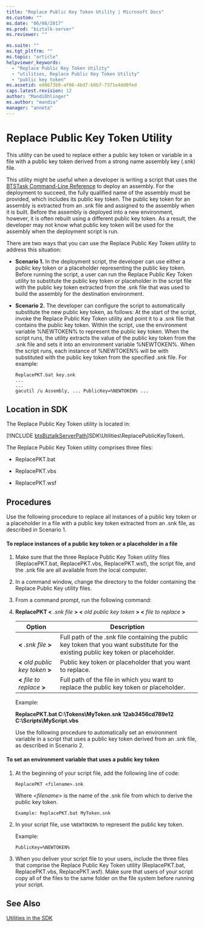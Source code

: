 ```yaml
---
title: "Replace Public Key Token Utility | Microsoft Docs"
ms.custom: ""
ms.date: "06/08/2017"
ms.prod: "biztalk-server"
ms.reviewer: ""

ms.suite: ""
ms.tgt_pltfrm: ""
ms.topic: "article"
helpviewer_keywords: 
  - "Replace Public Key Token Utility"
  - "utilities, Replace Public Key Token Utility"
  - "public key token"
ms.assetid: ed8673b9-af06-4bd7-b8b7-7371e4dd0fed
caps.latest.revision: 12
author: "MandiOhlinger"
ms.author: "mandia"
manager: "anneta"
---
```

# Replace Public Key Token Utility
This utility can be used to replace either a public key token or variable in a file with a public key token derived from a strong name assembly key (.snk) file.  
  
 This utility might be useful when a developer is writing a script that uses the [BTSTask Command-Line Reference](../core/btstask-command-line-reference.md) to deploy an assembly. For the deployment to succeed, the fully qualified name of the assembly must be provided, which includes its public key token. The public key token for an assembly is extracted from an .snk file and assigned to the assembly when it is built. Before the assembly is deployed into a new environment, however, it is often rebuilt using a different public key token. As a result, the developer may not know what public key token will be used for the assembly when the deployment script is run.  
  
 There are two ways that you can use the Replace Public Key Token utility to address this situation:  
  
-   **Scenario 1.** In the deployment script, the developer can use either a public key token or a placeholder representing the public key token. Before running the script, a user can run the Replace Public Key Token utility to substitute the public key token or placeholder in the script file with the public key token extracted from the .snk file that was used to build the assembly for the destination environment.  
  
-   **Scenario 2.** The developer can configure the script to automatically substitute the new public key token, as follows: At the start of the script, invoke the Replace Public Key Token utility and point it to a .snk file that contains the public key token. Within the script, use the environment variable %NEWTOKEN% to represent the public key token. When the script runs, the utility extracts the value of the public key token from the .snk file and sets it into an environment variable %NEWTOKEN%. When the script runs, each instance of %NEWTOKEN% will be with substituted with the public key token from the specified .snk file. For example:  
  
    ```  
    ReplacePKT.bat key.snk  
    ...  
    ...  
    gacutil /u Assembly, ... PublicKey=%NEWTOKEN% ...  
    ```  
  
## Location in SDK  
 The Replace Public Key Token utility is located in:  
  
 [!INCLUDE [btsBiztalkServerPath](../includes/btsbiztalkserverpath-md.md)]SDK\Utilities\ReplacePublicKeyToken\\.  
  
 The Replace Public Key Token utility comprises three files:  
  
-   ReplacePKT.bat  
  
-   ReplacePKT.vbs  
  
-   ReplacePKT.wsf  
  
## Procedures  
 Use the following procedure to replace all instances of a public key token or a placeholder in a file with a public key token extracted from an .snk file, as described in Scenario 1.  
  
#### To replace instances of a public key token or a placeholder in a file  
  
1. Make sure that the three Replace Public Key Token utility files (ReplacePKT.bat, ReplacePKT.vbs, ReplacePKT.wsf), the script file, and the .snk file are all available from the local computer.  
  
2. In a command window, change the directory to the folder containing the Replace Public Key utility files.  
  
3. From a command prompt, run the following command:  
  
4. **ReplacePKT \<** *.snk file* **\> \<** *old public key token* **\> \<** *file to replace* **\>**  
  
   |Option|Description|  
   |------------|-----------------|  
   |**\<** *.snk file* **\>**|Full path of the .snk file containing the public key token that you want substitute for the existing public key token or placeholder.|  
   |**\<** *old public key token* **\>**|Public key token or placeholder that you want to replace.|  
   |**\<** *file to replace* **\>**|Full path of the file in which you want to replace the public key token or placeholder.|  
  
    Example:  
  
    **ReplacePKT.bat C:\Tokens\MyToken.snk 12ab3456cd789e12 C:\Scripts\MyScript.vbs**  
  
   Use the following procedure to automatically set an environment variable in a script that uses a public key token derived from an .snk file, as described in Scenario 2.  
  
#### To set an environment variable that uses a public key token  
  
1.  At the beginning of your script file, add the following line of code:  
  
    ```  
    ReplacePKT <filename>.snk  
    ```  
  
     Where \<*filename*\> is the name of the .snk file from which to derive the public key token.  
  
    ```  
    Example: ReplacePKT.bat MyToken.snk  
    ```  
  
2.  In your script file, use `%NEWTOKEN%` to represent the public key token.  
  
     Example:  
  
    ```  
    PublicKey=%NEWTOKEN%  
    ```  
  
3.  When you deliver your script file to your users, include the three files that comprise the Replace Public Key Token utility (ReplacePKT.bat, ReplacePKT.vbs, ReplacePKT.wsf). Make sure that users of your script copy all of the files to the same folder on the file system before running your script.  
  
## See Also  
 [Utilities in the SDK](../core/utilities-in-the-sdk.md)